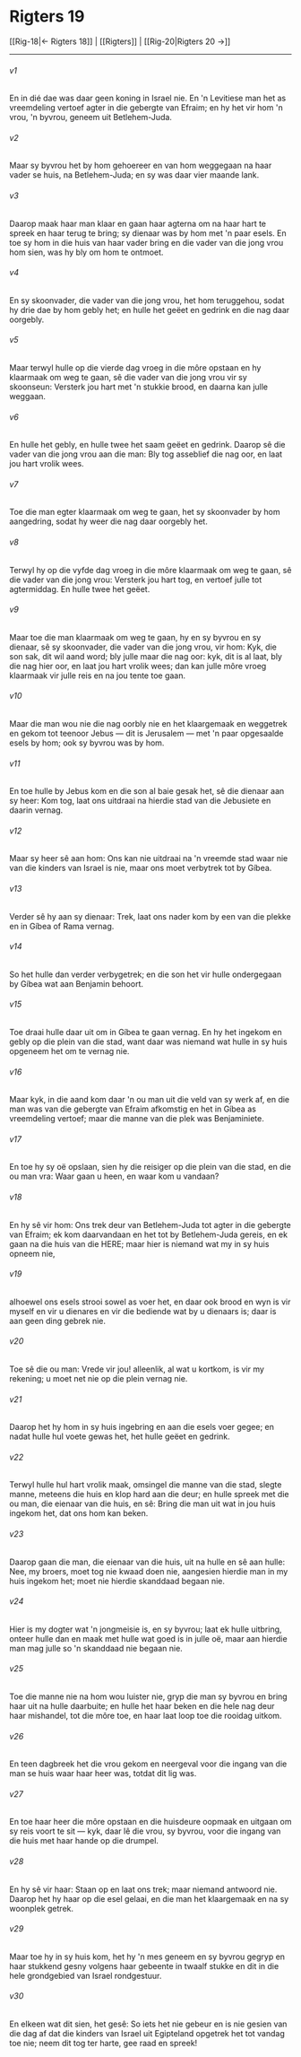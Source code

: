 # Rigters 19

[[Rig-18|← Rigters 18]] | [[Rigters]] | [[Rig-20|Rigters 20 →]]
***

###### v1
En in dié dae was daar geen koning in Israel nie. En 'n Levitiese man het as vreemdeling vertoef agter in die gebergte van Efraim; en hy het vir hom 'n vrou, 'n byvrou, geneem uit Betlehem-Juda. 
###### v2
Maar sy byvrou het by hom gehoereer en van hom weggegaan na haar vader se huis, na Betlehem-Juda; en sy was daar vier maande lank. 
###### v3
Daarop maak haar man klaar en gaan haar agterna om na haar hart te spreek en haar terug te bring; sy dienaar was by hom met 'n paar esels. En toe sy hom in die huis van haar vader bring en die vader van die jong vrou hom sien, was hy bly om hom te ontmoet. 
###### v4
En sy skoonvader, die vader van die jong vrou, het hom teruggehou, sodat hy drie dae by hom gebly het; en hulle het geëet en gedrink en die nag daar oorgebly. 
###### v5
Maar terwyl hulle op die vierde dag vroeg in die môre opstaan en hy klaarmaak om weg te gaan, sê die vader van die jong vrou vir sy skoonseun: Versterk jou hart met 'n stukkie brood, en daarna kan julle weggaan. 
###### v6
En hulle het gebly, en hulle twee het saam geëet en gedrink. Daarop sê die vader van die jong vrou aan die man: Bly tog asseblief die nag oor, en laat jou hart vrolik wees. 
###### v7
Toe die man egter klaarmaak om weg te gaan, het sy skoonvader by hom aangedring, sodat hy weer die nag daar oorgebly het. 
###### v8
Terwyl hy op die vyfde dag vroeg in die môre klaarmaak om weg te gaan, sê die vader van die jong vrou: Versterk jou hart tog, en vertoef julle tot agtermiddag. En hulle twee het geëet. 
###### v9
Maar toe die man klaarmaak om weg te gaan, hy en sy byvrou en sy dienaar, sê sy skoonvader, die vader van die jong vrou, vir hom: Kyk, die son sak, dit wil aand word; bly julle maar die nag oor: kyk, dit is al laat, bly die nag hier oor, en laat jou hart vrolik wees; dan kan julle môre vroeg klaarmaak vir julle reis en na jou tente toe gaan. 
###### v10
Maar die man wou nie die nag oorbly nie en het klaargemaak en weggetrek en gekom tot teenoor Jebus — dit is Jerusalem — met 'n paar opgesaalde esels by hom; ook sy byvrou was by hom. 
###### v11
En toe hulle by Jebus kom en die son al baie gesak het, sê die dienaar aan sy heer: Kom tog, laat ons uitdraai na hierdie stad van die Jebusiete en daarin vernag. 
###### v12
Maar sy heer sê aan hom: Ons kan nie uitdraai na 'n vreemde stad waar nie van die kinders van Israel is nie, maar ons moet verbytrek tot by Gíbea. 
###### v13
Verder sê hy aan sy dienaar: Trek, laat ons nader kom by een van die plekke en in Gíbea of Rama vernag. 
###### v14
So het hulle dan verder verbygetrek; en die son het vir hulle ondergegaan by Gíbea wat aan Benjamin behoort. 
###### v15
Toe draai hulle daar uit om in Gíbea te gaan vernag. En hy het ingekom en gebly op die plein van die stad, want daar was niemand wat hulle in sy huis opgeneem het om te vernag nie. 
###### v16
Maar kyk, in die aand kom daar 'n ou man uit die veld van sy werk af, en die man was van die gebergte van Efraim afkomstig en het in Gíbea as vreemdeling vertoef; maar die manne van die plek was Benjaminiete. 
###### v17
En toe hy sy oë opslaan, sien hy die reisiger op die plein van die stad, en die ou man vra: Waar gaan u heen, en waar kom u vandaan? 
###### v18
En hy sê vir hom: Ons trek deur van Betlehem-Juda tot agter in die gebergte van Efraim; ek kom daarvandaan en het tot by Betlehem-Juda gereis, en ek gaan na die huis van die HERE; maar hier is niemand wat my in sy huis opneem nie, 
###### v19
alhoewel ons esels strooi sowel as voer het, en daar ook brood en wyn is vir myself en vir u dienares en vir die bediende wat by u dienaars is; daar is aan geen ding gebrek nie. 
###### v20
Toe sê die ou man: Vrede vir jou! alleenlik, al wat u kortkom, is vir my rekening; u moet net nie op die plein vernag nie. 
###### v21
Daarop het hy hom in sy huis ingebring en aan die esels voer gegee; en nadat hulle hul voete gewas het, het hulle geëet en gedrink. 
###### v22
Terwyl hulle hul hart vrolik maak, omsingel die manne van die stad, slegte manne, meteens die huis en klop hard aan die deur; en hulle spreek met die ou man, die eienaar van die huis, en sê: Bring die man uit wat in jou huis ingekom het, dat ons hom kan beken. 
###### v23
Daarop gaan die man, die eienaar van die huis, uit na hulle en sê aan hulle: Nee, my broers, moet tog nie kwaad doen nie, aangesien hierdie man in my huis ingekom het; moet nie hierdie skanddaad begaan nie. 
###### v24
Hier is my dogter wat 'n jongmeisie is, en sy byvrou; laat ek hulle uitbring, onteer hulle dan en maak met hulle wat goed is in julle oë, maar aan hierdie man mag julle so 'n skanddaad nie begaan nie. 
###### v25
Toe die manne nie na hom wou luister nie, gryp die man sy byvrou en bring haar uit na hulle daarbuite; en hulle het haar beken en die hele nag deur haar mishandel, tot die môre toe, en haar laat loop toe die rooidag uitkom. 
###### v26
En teen dagbreek het die vrou gekom en neergeval voor die ingang van die man se huis waar haar heer was, totdat dit lig was. 
###### v27
En toe haar heer die môre opstaan en die huisdeure oopmaak en uitgaan om sy reis voort te sit — kyk, daar lê die vrou, sy byvrou, voor die ingang van die huis met haar hande op die drumpel. 
###### v28
En hy sê vir haar: Staan op en laat ons trek; maar niemand antwoord nie. Daarop het hy haar op die esel gelaai, en die man het klaargemaak en na sy woonplek getrek. 
###### v29
Maar toe hy in sy huis kom, het hy 'n mes geneem en sy byvrou gegryp en haar stukkend gesny volgens haar gebeente in twaalf stukke en dit in die hele grondgebied van Israel rondgestuur. 
###### v30
En elkeen wat dit sien, het gesê: So iets het nie gebeur en is nie gesien van die dag af dat die kinders van Israel uit Egipteland opgetrek het tot vandag toe nie; neem dit tog ter harte, gee raad en spreek! 
